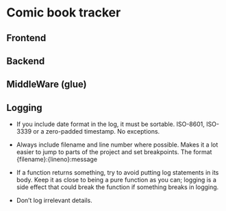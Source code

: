 # Comic book tracker 

## Frontend



## Backend



## MiddleWare (glue)



## Logging

* If you include date format in the log, it must be sortable. ISO-8601, ISO-3339 or a zero-padded timestamp. No exceptions.


* Always include filename and line number where possible. Makes it a lot easier to jump to parts of the project and set breakpoints. The format {filename}:{lineno}:message

* If a function returns something, try to avoid putting log statements in its body. Keep it as close to being a pure function as you can; logging is a side effect that could break the function if something breaks in logging.

* Don’t log irrelevant details.

